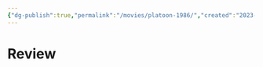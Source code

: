 ```yaml
---
{"dg-publish":true,"permalink":"/movies/platoon-1986/","created":"2023-12-04","updated":"2023-12-06"}
---
```



# Review
